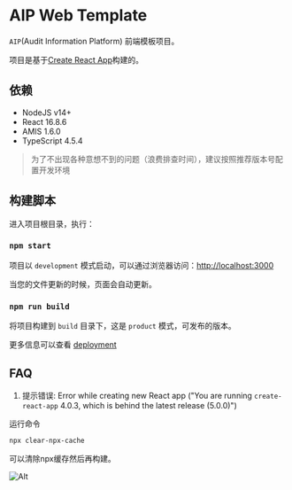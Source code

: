 # AIP Web Template

`AIP`(Audit Information Platform) 前端模板项目。

项目是基于[Create React App](https://github.com/facebook/create-react-app)构建的。

## 依赖

- NodeJS v14+
- React 16.8.6
- AMIS 1.6.0
- TypeScript 4.5.4

> 为了不出现各种意想不到的问题（浪费排查时间），建议按照推荐版本号配置开发环境

## 构建脚本

进入项目根目录，执行：

### `npm start`

项目以 `development` 模式启动，可以通过浏览器访问：[http://localhost:3000](http://localhost:3000)

当您的文件更新的时候，页面会自动更新。

### `npm run build`

将项目构建到 `build` 目录下，这是 `product` 模式，可发布的版本。

更多信息可以查看 [deployment](https://facebook.github.io/create-react-app/docs/deployment)


## FAQ

1. 提示错误: Error while creating new React app ("You are running `create-react-app` 4.0.3, which is behind the latest release (5.0.0)")

运行命令
~~~bash
npx clear-npx-cache
~~~
可以清除npx缓存然后再构建。

![Alt](https://repobeats.axiom.co/api/embed/b47e662c9d9fac647748baefd898305fbfa7e17f.svg "Repobeats analytics image")
